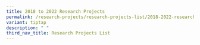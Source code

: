 ```yaml
---
title: 2018 to 2022 Research Projects
permalink: /research-projects/research-projects-list/2018-2022-research/
variant: tiptap
description: " "
third_nav_title: Research Projects List
---
```

